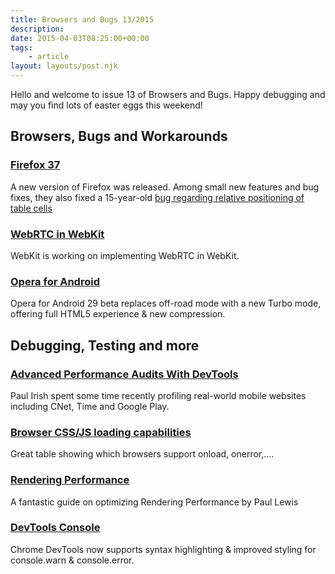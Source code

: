 ```yaml
---
title: Browsers and Bugs 13/2015
description: 
date: 2015-04-03T08:25:00+00:00
tags:
    - article
layout: layouts/post.njk
---
```


Hello and welcome to issue 13 of Browsers and Bugs. Happy debugging and may you find lots of easter eggs this weekend!

Browsers, Bugs and Workarounds
------------------------------

### [Firefox 37](https://developer.mozilla.org/en-US/Firefox/Releases/37)

A new version of Firefox was released. Among small new features and bug fixes, they also fixed a 15-year-old [bug regarding relative positioning of table cells](https://bugzilla.mozilla.org/show_bug.cgi?id=35168)

### [WebRTC in WebKit](https://lists.webkit.org/pipermail/webkit-dev/2015-January/027196.html)

WebKit is working on implementing WebRTC in WebKit.

### [Opera for Android](http://forums.opera.com/discussion/1864212/opera-turbo-replaces-off-road-mode#Item_1)

Opera for Android 29 beta replaces off-road mode with a new Turbo mode, offering full HTML5 experience & new compression.

Debugging, Testing and more
---------------------------

### [Advanced Performance Audits With DevTools](http://www.paulirish.com/2015/advanced-performance-audits-with-devtools/)

Paul Irish spent some time recently profiling real-world mobile websites including CNet, Time and Google Play.

### [Browser CSS/JS loading capabilities](https://pie.gd/test/script-link-events/)

Great table showing which browsers support onload, onerror,….

### [Rendering Performance](https://developers.google.com/web/fundamentals/performance/rendering/)

A fantastic guide on optimizing Rendering Performance by Paul Lewis

### [DevTools Console](https://twitter.com/addyosmani/status/583635990041985025)

Chrome DevTools now supports syntax highlighting & improved styling for console.warn & console.error.